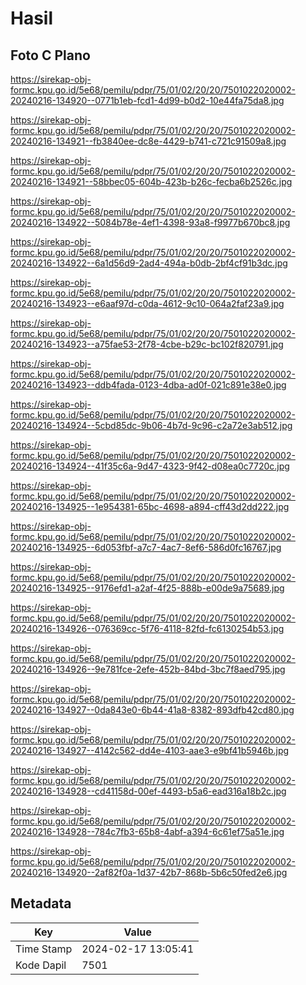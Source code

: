 # Hasil

## Foto C Plano

https://sirekap-obj-formc.kpu.go.id/5e68/pemilu/pdpr/75/01/02/20/20/7501022020002-20240216-134920--0771b1eb-fcd1-4d99-b0d2-10e44fa75da8.jpg

https://sirekap-obj-formc.kpu.go.id/5e68/pemilu/pdpr/75/01/02/20/20/7501022020002-20240216-134921--fb3840ee-dc8e-4429-b741-c721c91509a8.jpg

https://sirekap-obj-formc.kpu.go.id/5e68/pemilu/pdpr/75/01/02/20/20/7501022020002-20240216-134921--58bbec05-604b-423b-b26c-fecba6b2526c.jpg

https://sirekap-obj-formc.kpu.go.id/5e68/pemilu/pdpr/75/01/02/20/20/7501022020002-20240216-134922--5084b78e-4ef1-4398-93a8-f9977b670bc8.jpg

https://sirekap-obj-formc.kpu.go.id/5e68/pemilu/pdpr/75/01/02/20/20/7501022020002-20240216-134922--6a1d56d9-2ad4-494a-b0db-2bf4cf91b3dc.jpg

https://sirekap-obj-formc.kpu.go.id/5e68/pemilu/pdpr/75/01/02/20/20/7501022020002-20240216-134923--e6aaf97d-c0da-4612-9c10-064a2faf23a9.jpg

https://sirekap-obj-formc.kpu.go.id/5e68/pemilu/pdpr/75/01/02/20/20/7501022020002-20240216-134923--a75fae53-2f78-4cbe-b29c-bc102f820791.jpg

https://sirekap-obj-formc.kpu.go.id/5e68/pemilu/pdpr/75/01/02/20/20/7501022020002-20240216-134923--ddb4fada-0123-4dba-ad0f-021c891e38e0.jpg

https://sirekap-obj-formc.kpu.go.id/5e68/pemilu/pdpr/75/01/02/20/20/7501022020002-20240216-134924--5cbd85dc-9b06-4b7d-9c96-c2a72e3ab512.jpg

https://sirekap-obj-formc.kpu.go.id/5e68/pemilu/pdpr/75/01/02/20/20/7501022020002-20240216-134924--41f35c6a-9d47-4323-9f42-d08ea0c7720c.jpg

https://sirekap-obj-formc.kpu.go.id/5e68/pemilu/pdpr/75/01/02/20/20/7501022020002-20240216-134925--1e954381-65bc-4698-a894-cff43d2dd222.jpg

https://sirekap-obj-formc.kpu.go.id/5e68/pemilu/pdpr/75/01/02/20/20/7501022020002-20240216-134925--6d053fbf-a7c7-4ac7-8ef6-586d0fc16767.jpg

https://sirekap-obj-formc.kpu.go.id/5e68/pemilu/pdpr/75/01/02/20/20/7501022020002-20240216-134925--9176efd1-a2af-4f25-888b-e00de9a75689.jpg

https://sirekap-obj-formc.kpu.go.id/5e68/pemilu/pdpr/75/01/02/20/20/7501022020002-20240216-134926--076369cc-5f76-4118-82fd-fc6130254b53.jpg

https://sirekap-obj-formc.kpu.go.id/5e68/pemilu/pdpr/75/01/02/20/20/7501022020002-20240216-134926--9e781fce-2efe-452b-84bd-3bc7f8aed795.jpg

https://sirekap-obj-formc.kpu.go.id/5e68/pemilu/pdpr/75/01/02/20/20/7501022020002-20240216-134927--0da843e0-6b44-41a8-8382-893dfb42cd80.jpg

https://sirekap-obj-formc.kpu.go.id/5e68/pemilu/pdpr/75/01/02/20/20/7501022020002-20240216-134927--4142c562-dd4e-4103-aae3-e9bf41b5946b.jpg

https://sirekap-obj-formc.kpu.go.id/5e68/pemilu/pdpr/75/01/02/20/20/7501022020002-20240216-134928--cd41158d-00ef-4493-b5a6-ead316a18b2c.jpg

https://sirekap-obj-formc.kpu.go.id/5e68/pemilu/pdpr/75/01/02/20/20/7501022020002-20240216-134928--784c7fb3-65b8-4abf-a394-6c61ef75a51e.jpg

https://sirekap-obj-formc.kpu.go.id/5e68/pemilu/pdpr/75/01/02/20/20/7501022020002-20240216-134920--2af82f0a-1d37-42b7-868b-5b6c50fed2e6.jpg


## Metadata

| Key        | Value               |
| ---------- | ------------------- |
| Time Stamp | 2024-02-17 13:05:41 |
| Kode Dapil | 7501                |



